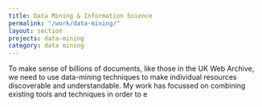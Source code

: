 ```yaml
---
title: Data Mining & Information Science
permalink: "/work/data-mining/"
layout: section
projects: data-mining
category: data mining
---
```


To make sense of billions of documents, like those in the UK Web Archive, we need to use data-mining techniques to make individual resources discoverable and understandable. My work has focussed on combining existing tools and techniques in order to e